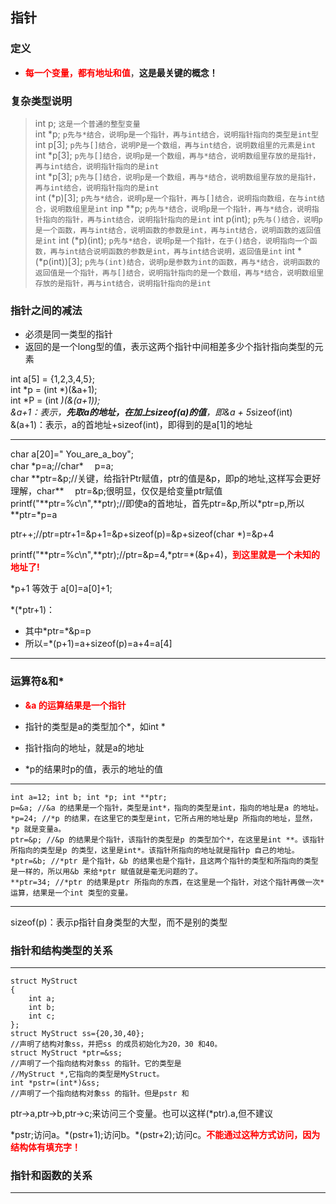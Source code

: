 ## 指针 ##
### 定义 ###
* <font color=red>**每一个变量，都有地址和值**</font>，**这是最关键的概念！**  

### 复杂类型说明 ###
> int p; `这是一个普通的整型变量`  
> int *p; `p先与*结合，说明p是一个指针，再与int结合，说明指针指向的类型是int型`  
> int p[3]; `p先与[]结合，说明P是一个数组，再与int结合，说明数组里的元素是int`    
> int *p[3]; `p先与[]结合，说明p是一个数组，再与*结合，说明数组里存放的是指针，再与int结合，说明指针指向的是int`  
> int *p[3]; `p先与[]结合，说明p是一个数组，再与*结合，说明数组里存放的是指针，再与int结合，说明指针指向的是int`  
> int (*p)[3]; `p先与*结合，说明p是一个指针，再与[]结合，说明指向数组，在与int结合，说明数组里是int`
> inp **p; `p先与*结合，说明p是一个指针，再与*结合，说明指针指向的指针，再与int结合，说明指针指向的是int`
> int p(int); `p先与()结合，说明p是一个函数，再与int结合，说明函数的参数是int，再与int结合，说明函数的返回值是int`
> int (*p)(int); `p先与*结合，说明p是一个指针，在于()结合，说明指向一个函数，再与int结合说明函数的参数是int，再与int结合说明，返回值是int`
> int *(*p(int))[3]; `p先与(int)结合，说明p是参数为int的函数，再与*结合，说明函数的返回值是一个指针，再与[]结合，说明指针指向的是一个数组，再与*结合，说明数组里存放的是指针，再与int结合，说明指针指向的是int`


### 指针之间的减法 ###
* 必须是同一类型的指针
* 返回的是一个long型的值，表示这两个指针中间相差多少个指针指向类型的元素

int a[5] = {1,2,3,4,5};  
int *p = (int *)(&a+1);  
int *P = (int *)(&(a+1));  
&a+1：表示，**先取a的地址，在加上sizeof(a)的值**，即&a + 5*sizeof(int)  
&(a+1)：表示，a的首地址+sizeof(int)，即得到的是a[1]的地址  

---
char a[20]=" You_are_a_boy";  
char *p=a;//char\* 　p=a;  
char **ptr=&p;//关键，给指针Ptr赋值，ptr的值是&p，即p的地址,这样写会更好理解，char\*\* 　ptr=&p;很明显，仅仅是给变量ptr赋值    
printf("\*\*ptr=%c\n",\*\*ptr);//即使a的首地址，首先ptr=&p,所以\*ptr=p,所以\*\*ptr=\*p=a

ptr++;//ptr=ptr+1=&p+1=&p+sizeof(p)=&p+sizeof(char \*)=&p+4  

printf("\*\*ptr=%c\n",\*\*ptr);//ptr=&p=4,\*ptr=\*(&p+4)，<font color=red>**到这里就是一个未知的地址了!**</font>  

\*p+1 等效于 a[0]=a[0]+1;  

\*(\*ptr+1)：
  
* 其中\*ptr=\*&p=p  
* 所以=\*(p+1)=a+sizeof(p)=a+4=a[4]  

---
### 运算符&和* ###
* <font color=red>**&a 的运算结果是一个指针**</font>
* 指针的类型是a的类型加个\*，如int \*
* 指针指向的地址，就是a的地址

* \*p的结果时p的值，表示的地址的值

---
    int a=12; int b; int *p; int **ptr;
    p=&a; //&a 的结果是一个指针，类型是int*，指向的类型是int，指向的地址是a 的地址。
    *p=24; //*p 的结果，在这里它的类型是int，它所占用的地址是p 所指向的地址，显然，*p 就是变量a。
    ptr=&p; //&p 的结果是个指针，该指针的类型是p 的类型加个*，在这里是int **。该指针所指向的类型是p 的类型，这里是int*。该指针所指向的地址就是指针p 自己的地址。
    *ptr=&b; //*ptr 是个指针，&b 的结果也是个指针，且这两个指针的类型和所指向的类型是一样的，所以用&b 来给*ptr 赋值就是毫无问题的了。
    **ptr=34; //*ptr 的结果是ptr 所指向的东西，在这里是一个指针，对这个指针再做一次*运算，结果是一个int 类型的变量。

---
sizeof(p)：表示p指针自身类型的大型，而不是别的类型

### 指针和结构类型的关系 ###
---
    struct MyStruct
    {
    	int a;
    	int b;
    	int c;
    };
    struct MyStruct ss={20,30,40};
    //声明了结构对象ss，并把ss 的成员初始化为20，30 和40。
    struct MyStruct *ptr=&ss;
    //声明了一个指向结构对象ss 的指针。它的类型是
    //MyStruct *,它指向的类型是MyStruct。
    int *pstr=(int*)&ss;
    //声明了一个指向结构对象ss 的指针。但是pstr 和

ptr->a,ptr->b,ptr->c;来访问三个变量。也可以这样(*ptr).a,但不建议  

\*pstr;访问a。\*(pstr+1);访问b。\*(pstr+2);访问c。<font color=red>**不能通过这种方式访问，因为结构体有填充字！**</font>  


### 指针和函数的关系 ###
---
